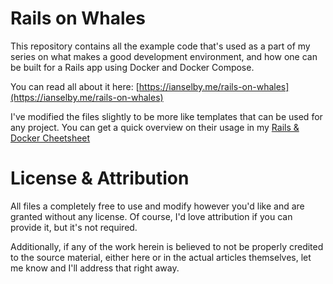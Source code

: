 # Rails on Whales

This repository contains all the example code that's used as a part of my series
on what makes a good development environment, and how one can be built for a
Rails app using Docker and Docker Compose.

You can read all about it here:
[https://ianselby.me/rails-on-whales](https://ianselby.me/rails-on-whales)

I've modified the files slightly to be more like templates that can be used for
any project. You can get a quick overview on their usage in my
[Rails & Docker Cheetsheet](https://ianselby.me/rails-on-whales/rails-and-docker-cheatsheet)

# License & Attribution

All files a completely free to use and modify however you'd like and are granted
without any license. Of course, I'd love attribution if you can provide it, but
it's not required.

Additionally, if any of the work herein is believed to not be properly credited
to the source material, either here or in the actual articles themselves, let me
know and I'll address that right away.
